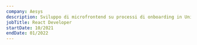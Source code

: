 ```yaml
---
company: Aesys
description: Sviluppo di microfrontend su processi di onboarding in Unicredit. Design, test unitari ed e2e.
jobTitle: React Developer
startDate: 10/2021
endDate: 01/2022
---
```


